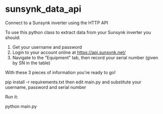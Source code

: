 # sunsynk_data_api
Connect to a Sunsynk inverter using the HTTP API

To use this python class to extract data from your Sunsynk inverter you should:

1. Get your username and password
2. Login to your account online at https://api.sunsynk.net/
3. Navigate to the "Equipment" tab, then record your serial number (given by SN in the table)

With these 3 pieces of information you're ready to go!

pip install -r requirements.txt
then edit main.py and substitute your username, password and serial number

Run it:

python main.py




